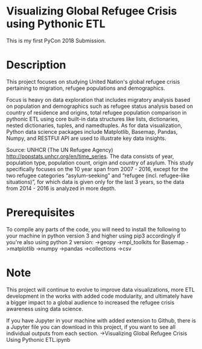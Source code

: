 # Visualizing Global Refugee Crisis using Pythonic ETL

This is my first PyCon 2018 Submission. 

# Description
This project focuses on studying United Nation's global refugee crisis pertaining to migration, refugee populations and demographics. 

Focus is heavy on data exploration that includes migratory analysis based on population and demographics such as refugee status analysis based on country of residence and origins, total refugee population comparison in pythonic ETL using core built-in data structures like lists, dictionaries, nested dictionaries, tuples, and namedtuples.  As for data visualization, Python data science packages include Matplotlib, Basemap, Pandas, Numpy, and RESTFUl API are used to illustrate key data insights. 

Source: UNHCR (The UN Refugee Agency) http://popstats.unhcr.org/en/time_series.  The data consists of year, population type, population count, origin and country of asylum. This study specifically focuses on the 10 year span from 2007 - 2016, except for the two refugee categories “asylum-seeking” and “refugee (incl. refugee-like situations)”, for which data is given only for the last 3 years, so the data from 2014 - 2016 is analyzed in more depth. 

# Prerequisites
To compile any parts of the code, you will need to install the following to your machine in python version 3 and higher using pip3 accordingly if you're also using python 2 version:
->geopy
->mpl_toolkits for Basemap
->matplotlib
->numpy
->pandas
->collections
->csv

# Note
This project will continue to evolve to improve data visualizations, more ETL development in the works with added code modularity, and ultimately have a bigger impact to a global audience to increased the refugee crisis awareness using data science.   

If you have Jupyter in your machine with added extension to Github, there is a Jupyter file you can download in this project, if you want to see all individual outputs from each section. 
->Visualizing Global Refugee Crisis Using Pythonic ETL.ipynb
